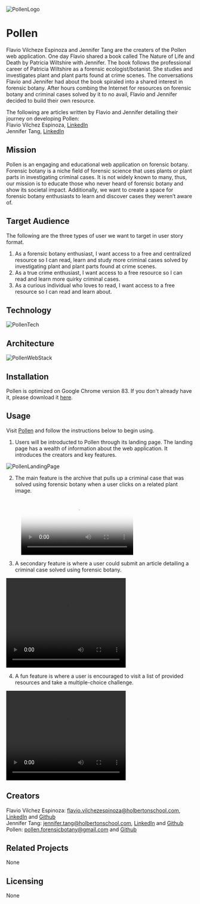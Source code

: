 ![PollenLogo](https://i.imgur.com/K4BblfA.png)

# Pollen
Flavio Vilcheze Espinoza and Jennifer Tang are the creaters of the Pollen web application.  One day Flavio shared a book called The Nature of Life and Death by Patricia Wiltshire with Jennifer.  The book follows the professional career of Patricia Wiltshire as a forensic ecologist/botanist.  She studies and investigates plant and plant parts found at crime scenes.  The conversations Flavio and Jennifer had about the book spiraled into a shared interest in forensic botany.  After hours combing the Internet for resources on forensic botany and criminal cases solved by it to no avail, Flavio and Jennifer decided to build their own resource.

The following are articles written by Flavio and Jennifer detailing their journey on developing Pollen:  
Flavio Vilchez Espinoza, [LinkedIn]()  
Jennifer Tang, [LinkedIn]()  

## Mission
Pollen is an engaging and educational web application on forensic botany.  Forensic botany is a niche field of forensic science that uses plants or plant parts in investigating criminal cases.  It is not widely known to many, thus, our mission is to educate those who never heard of forensic botany and show its societal impact.  Additionally, we want to create a space for forensic botany enthusiasts to learn and discover cases they weren’t aware of.  

## Target Audience
The following are the three types of user we want to target in user story format.  
1. As a forensic botany enthusiast, I want access to a free and centralized resource so I can read, learn and study more criminal cases solved by investigating plant and plant parts found at crime scenes.  
2. As a true crime enthusiast, I want access to a free resource so I can read and learn more quirky criminal cases.  
3. As a curious individual who loves to read, I want access to a free resource so I can read and learn about.  

## Technology
![PollenTech](https://i.imgur.com/VNozQOY.png)

## Architecture
![PollenWebStack](https://i.imgur.com/pO3en6s.png)

## Installation
Pollen is optimized on Google Chrome version 83.  If you don't already have it, please download it [here](https://www.google.com/chrome/?brand=CHBD&gclid=EAIaIQobChMI7pryt_qR6gIVF8DICh1g2QBcEAAYASABEgLwxfD_BwE&gclsrc=aw.ds).    

## Usage
Visit [Pollen](https://pollenators.herokuapp.com/) and follow the instructions below to begin using.  

1. Users will be introducted to Pollen through its landing page.  The landing page has a wealth of information about the web application.  It introduces the creators and key features.  

![PollenLandingPage](https://i.imgur.com/x0k6H5A.png)

2. The main feature is the archive that pulls up a criminal case that was solved using forensic botany when a user clicks on a related plant image.  

<figure class="video_container">
    <video controls="true" allowfullscreen="true" poster="public/png/PollenThumbnailArchive.png">
        <source src="public/videos/PollenVideoArchive.mp4" type="video/mp4">
    </video>
</figure>

3. A secondary feature is where a user could submit an article detailing a criminal case solved using forensic botany.  

<video width="320" height="240" controls>
    <source src="public/videos/PollenVideoSubmit.mp4" type=video/mp4>
</video>

4. A fun feature is where a user is encouraged to visit a list of provided resources and take a multiple-choice challenge.  

<video width="320" height="240" controls>
    <source src="public/videos/PollenVideoChallenge.mp4" type=video/mp4>
</video>

## Creators
Flavio Vilchez Espinoza: [flavio.vilchezespinoza@holbertonschool.com](mailto:flavio.vilchezespinoza@holbertonschool.com), [LinkedIn](https://www.linkedin.com/in/fvesp18) and [Github](https://github.com/fvesp18)  
Jennifer Tang: [jennifer.tang@holbertonschool.com](mailto:jennifer.tang@holbertonschool.com), [LinkedIn](https://www.linkedin.com/in/jennifer-tang-nyc) and [Github](https://github.com/jenntang1)  
Pollen: [pollen.forensicbotany@gmail.com](mailto:pollen.forensicbotany@gmail.com) and [Github](https://github.com/pollenators/pollen)  

## Related Projects
None

## Licensing
None